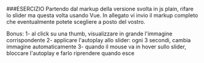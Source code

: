 ###ESERCIZIO 
Partendo dal markup della versione svolta in js plain, rifare lo slider ma questa volta usando Vue.
In allegato vi invio il markup completo che eventualmente potete scegliere a posto del vostro.

Bonus:
1- al click su una thumb, visualizzare in grande l'immagine corrispondente
2- applicare l'autoplay allo slider: ogni 3 secondi, cambia immagine automaticamente
3- quando il mouse va in hover sullo slider, bloccare l'autoplay e farlo riprendere quando esce
